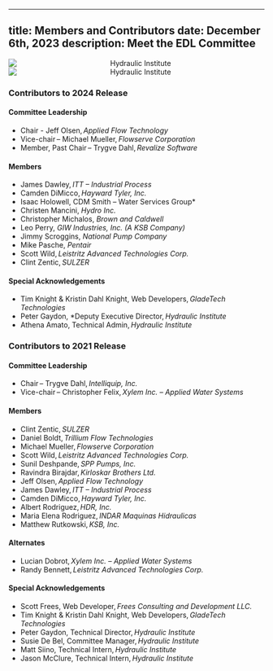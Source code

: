 -----
title: Members and Contributors
date:  December 6th, 2023
description: Meet the EDL Committee
-----
<!-- Display on tablet and up> -->
<section class="is-hidden-mobile" style='text-align:center;'>
    <img alt='Hydraulic Institute' src='/images/banner-1170.jpg' style='min-width:100%'/>
</section>
<!-- Display on mobile only -->
<section class='is-hidden-tablet' style='text-align:center;'>
    <img alt='Hydraulic Institute' src='/images/banner-300.jpg' style='min-width:100%'/>
</section>

### Contributors to 2024 Release 

#### Committee Leadership 
* Chair - Jeff Olsen, *Applied Flow Technology* 
* Vice-chair – Michael Mueller, *Flowserve Corporation* 
* Member, Past Chair – Trygve Dahl, *Revalize Software* 

#### Members 
* James Dawley, *ITT – Industrial Process* 
* Camden DiMicco, *Hayward Tyler, Inc.* 
* Isaac Holowell, CDM Smith – Water Services Group* 
* Christen Mancini, *Hydro Inc.* 
* Christopher Michalos, *Brown and Caldwell* 
* Leo Perry, *GIW Industries, Inc. (A KSB Company)* 
* Jimmy Scroggins, *National Pump Company* 
* Mike Pasche, *Pentair*
* Scott Wild, *Leistritz Advanced Technologies Corp.* 
* Clint Zentic, *SULZER*

#### Special Acknowledgements 
* Tim Knight & Kristin Dahl Knight, Web Developers, *GladeTech Technologies* 
* Peter Gaydon, *Deputy Executive Director, *Hydraulic Institute* 
* Athena Amato, Technical Admin, *Hydraulic Institute* 

 

### Contributors to 2021 Release 

#### Committee Leadership 
* Chair – Trygve Dahl, *Intelliquip, Inc.* 
* Vice-chair – Christopher Felix, *Xylem Inc. – Applied Water Systems* 

#### Members 
* Clint Zentic, *SULZER* 
* Daniel Boldt, *Trillium Flow Technologies* 
* Michael Mueller, *Flowserve Corporation* 
* Scott Wild, *Leistritz Advanced Technologies Corp.* 
* Sunil Deshpande, *SPP Pumps, Inc.* 
* Ravindra Birajdar, *Kirloskar Brothers Ltd.*
* Jeff Olsen, *Applied Flow Technology* 
* James Dawley, *ITT – Industrial Process* 
* Camden DiMicco, *Hayward Tyler, Inc.* 
* Albert Rodriguez, *HDR, Inc.*
* Maria Elena Rodriguez, *INDAR Maquinas Hidraulicas* 
* Matthew Rutkowski, *KSB, Inc.*

#### Alternates 
* Lucian Dobrot, *Xylem Inc. – Applied Water Systems* 
* Randy Bennett, *Leistritz Advanced Technologies Corp.* 

#### Special Acknowledgements 
* Scott Frees, Web Developer, *Frees Consulting and Development LLC.* 
* Tim Knight & Kristin Dahl Knight, Web Developers, *GladeTech Technologies* 
* Peter Gaydon, Technical Director, *Hydraulic Institute* 
* Susie De Bel, Committee Manager, *Hydraulic Institute* 
* Matt Siino, Technical Intern, *Hydraulic Institute* 
* Jason McClure, Technical Intern, *Hydraulic Institute* 